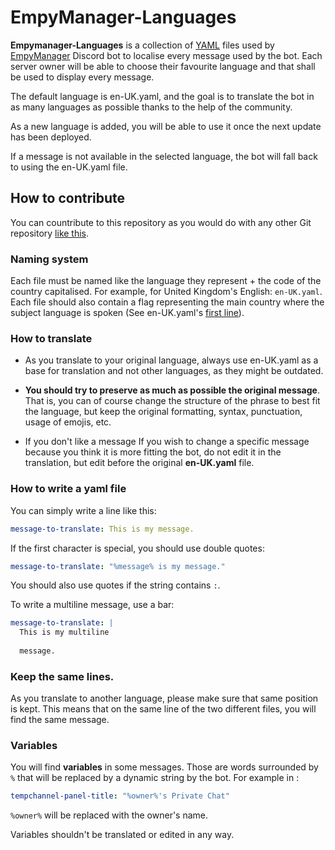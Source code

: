 # EmpyManager-Languages
**Empymanager-Languages** is a collection of [YAML](https://www.cloudbees.com/blog/yaml-tutorial-everything-you-need-get-started) files used by [EmpyManager](https://empymanager.com/)
Discord bot to localise every message used by the bot. Each server owner will be able to choose their favourite language and that shall be used to display every message.

The default language is en-UK.yaml, and the goal is to translate the bot in as many languages as possible thanks to the help of the community.

As a new language is added, you will be able to use it once the next update has been deployed.

If a message is not available in the selected language, the bot will fall back to using the en-UK.yaml file.

## How to contribute
You can countribute to this repository as you would do with any other Git repository [like this](https://github.com/firstcontributions/first-contributions).

### Naming system
Each file must be named like the language they represent + the code of the country capitalised. For example, for United Kingdom's English: `en-UK.yaml`. Each file should also
contain a flag representing the main country where the subject language is spoken (See en-UK.yaml's [first line](https://github.com/NexganGH/EmpyManager-Languages/blob/f07f3f0ce976f4835898eec845a180d7d62055b9/en-UK.yaml#L1)).

### How to translate
* As you translate to your original language, always use en-UK.yaml as a base for translation and not other languages, as they might be outdated.

* **You should try to preserve as much as possible the original message**. That is, you can of course change the structure of the phrase
to best fit the language, but keep the original formatting, syntax, punctuation, usage of emojis, etc.

* If you don't like a message 
If you wish to change a specific message because you think it is more fitting the bot, do not edit it in the translation, but edit before the original **en-UK.yaml** file.

### How to write a yaml file
You can simply write a line like this:
```yaml
message-to-translate: This is my message.
```

If the first character is special, you should use double quotes:
```yaml
message-to-translate: "%message% is my message."
```
You should also use quotes if the string contains `:`.

To write a multiline message, use a bar:
```yaml
message-to-translate: |
  This is my multiline 
  
  message.
```

### Keep the same lines.
As you translate to another language, please make sure that same position is kept. This
means that on the same line of the two different files, you will find the same message.

### Variables
You will find **variables** in some messages. Those are words surrounded by `%` that
will be replaced by a dynamic string by the bot. For example in : 
```yaml
tempchannel-panel-title: "%owner%'s Private Chat"
```
`%owner%` will be replaced with the owner's name.

Variables shouldn't be translated or edited in any way.